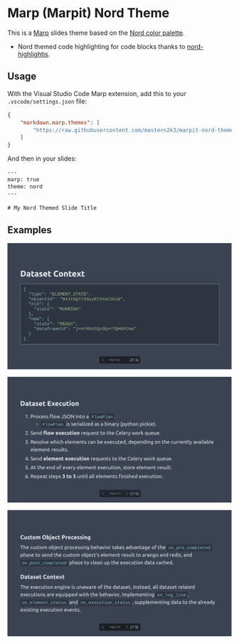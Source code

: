 # Marp (Marpit) Nord Theme

This is a [Marp] slides theme based on the [Nord color palette].

* Nord themed code highlighting for code blocks thanks to [nord-highlightjs].

## Usage

With the Visual Studio Code Marp extension, add this to your `.vscode/settings.json` file:

```json
{
    "markdown.marp.themes": [
        "https://raw.githubusercontent.com/mastern2k3/marpit-nord-theme/master/build/nord-theme.css",
    ]
}
```

And then in your slides:

```
---
marp: true
theme: nord
---

# My Nord Themed Slide Title
```

## Examples

![Screenshot 1](docs/images/screenshot_1.png)

![Screenshot 2](docs/images/screenshot_2.png)

![Screenshot 3](docs/images/screenshot_3.png)

[Marp]: https://marp.app/
[Nord color palette]: https://www.nordtheme.com/
[nord-highlightjs]: https://github.com/arcticicestudio/nord-highlightjs
